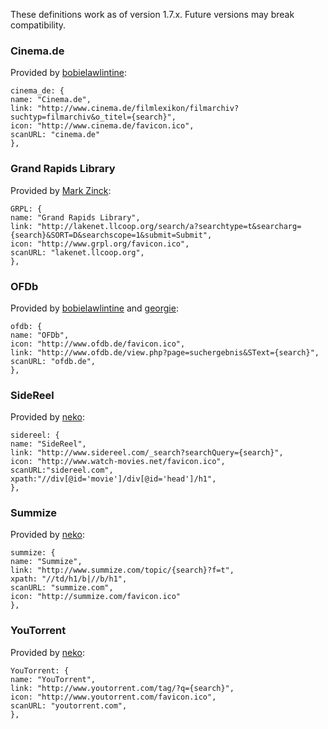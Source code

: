 These definitions work as of version 1.7.x. Future versions may break compatibility.


### Cinema.de ###
Provided by [bobielawlintine](http://userscripts.org/users/35908):
```
cinema_de: {
name: "Cinema.de",
link: "http://www.cinema.de/filmlexikon/filmarchiv?suchtyp=filmarchiv&o_titel={search}",
icon: "http://www.cinema.de/favicon.ico",
scanURL: "cinema.de"
},
```


### Grand Rapids Library ###
Provided by [Mark Zinck](http://userscripts.org/users/36224):
```
GRPL: {
name: "Grand Rapids Library",
link: "http://lakenet.llcoop.org/search/a?searchtype=t&searcharg={search}&SORT=D&searchscope=1&submit=Submit",
icon: "http://www.grpl.org/favicon.ico",
scanURL: "lakenet.llcoop.org",
},
```

### OFDb ###
Provided by [bobielawlintine](http://userscripts.org/users/35908) and [georgie](http://userscripts.org/users/32123):
```
ofdb: {
name: "OFDb",
icon: "http://www.ofdb.de/favicon.ico",
link: "http://www.ofdb.de/view.php?page=suchergebnis&SText={search}",
scanURL: "ofdb.de",
},
```

### SideReel ###
Provided by [neko](http://userscripts.org/users/4463):
```
sidereel: {
name: "SideReel",
link: "http://www.sidereel.com/_search?searchQuery={search}",
icon: "http://www.watch-movies.net/favicon.ico",
scanURL:"sidereel.com",
xpath:"//div[@id='movie']/div[@id='head']/h1",
},
```

### Summize ###
Provided by [neko](http://userscripts.org/users/4463):
```
summize: {
name: "Summize",
link: "http://www.summize.com/topic/{search}?f=t",
xpath: "//td/h1/b|//b/h1",
scanURL: "summize.com",
icon: "http://summize.com/favicon.ico"
},
```

### YouTorrent ###
Provided by [neko](http://userscripts.org/users/4463):
```
YouTorrent: {
name: "YouTorrent",
link: "http://www.youtorrent.com/tag/?q={search}",
icon: "http://www.youtorrent.com/favicon.ico",
scanURL: "youtorrent.com",
},
```